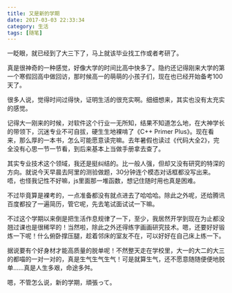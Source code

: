 ```yaml
---
title: 又是新的学期
date: 2017-03-03 22:33:34
category: 生活
tags: [随笔]
---
```


一眨眼，就已经到了大三下了，马上就该毕业找工作或者考研了。

真是很神奇的一种感觉，好像大学的时间比高中快多了。隐约还记得刚来大学的第一个寒假回高中做回访，那时候高一的萌萌的小孩子们，现在也已经开始备考100天了。

很多人说，觉得时间过得快，证明生活的很充实啊。细细想来，其实也没有太充实的感觉。

<!--more-->

记得大一刚来的时候，对软件这个行业一无所知，结果不知道怎么地，在大神学长的带领下，沉迷专业不可自拔，硬生生地裸啃了《C++ Primer Plus》。现在看来，那么厚的一本书，怎么可能愿意读完嘛。去年暑假也读过《代码大全2》，完全没有心思一节一节看，到后来基本上当做手册拿去查了。

其实专业技术这个领域，我还是挺纠结的。比一般人强，但却又没有研究的特深的方向。就说今天早晨去阿里的测验做题，30分钟连个模态对话框都没写出来。唔，也怪我记性不好嘛，js里面那一堆函数，想记住随时用也真是困难。

不过毕竟算是裸考的，一点准备都没有就点进去了哈哈哈。除此之外呢，还给腾讯百度都投了一遍简历，管它呢，先去笔试面试试一下嘛。

不过这个学期以来倒是把生活作息规律了一下，至少，我居然开学到现在为止都没翘过课也是很稀罕的！当然啦，除此之外还得练字画画研究技术。嗯，还要好好锻炼一下呢！什么俯卧撑压腿，趁着邻床的室友不在，可以好好在自己床上练一下。

据说要有个好身材才能高质量的脱单呢！不然整天走在学校里，大一的大二的大三的都喵的一对一对的，真是生气生气生气！可是就算生气，还不愿意随随便便地脱单……真是人生多艰，命途多舛。

嗯，不管怎么说，新的学期，頑張って。
